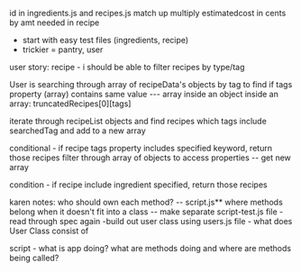 id in ingredients.js and recipes.js match up
multiply estimatedcost in cents by amt needed in recipe

- start with easy test files (ingredients, recipe)
- trickier = pantry, user

user story:
recipe - i should be able to filter recipes by type/tag

User is searching through array of recipeData's objects by tag to find if tags property (array) contains same value
--- array inside an object inside an array: truncatedRecipes[0][tags]

iterate through recipeList objects and find recipes which tags include searchedTag and add to a new array

conditional - if recipe tags property includes specified keyword, return those recipes
filter through array of objects to access properties -- get new array

condition - if recipe include ingredient specified, return those recipes

karen notes:
who should own each method?
-- script.js** where methods belong when it doesn't fit into a class -- make separate script-test.js file
-read through spec again
-build out user class using users.js file - what does User Class consist of

script - what is app doing?
what are methods doing and where are methods being called?
